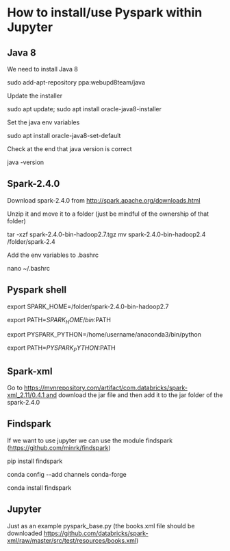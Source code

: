 # How to install/use Pyspark within Jupyter

## Java 8

We need to install Java 8

sudo add-apt-repository ppa:webupd8team/java

Update the installer

sudo apt update; sudo apt install oracle-java8-installer

Set the java env variables

sudo apt install oracle-java8-set-default

Check at the end that java version is correct

java -version


## Spark-2.4.0
Download spark-2.4.0 from http://spark.apache.org/downloads.html

Unzip it and move it to a folder (just be mindful of the ownership of that folder)

tar -xzf spark-2.4.0-bin-hadoop2.7.tgz
mv spark-2.4.0-bin-hadoop2.4 /folder/spark-2.4

Add the env variables to .bashrc

nano ~/.bashrc

## Pyspark shell

export SPARK_HOME=/folder/spark-2.4.0-bin-hadoop2.7

export PATH=$SPARK_HOME/bin:$PATH

export PYSPARK_PYTHON=/home/username/anaconda3/bin/python

export PATH=$PYSPARK_PYTHON:$PATH

## Spark-xml
Go to https://mvnrepository.com/artifact/com.databricks/spark-xml_2.11/0.4.1 and download the jar file and then add it to the jar folder of the spark-2.4.0

## Findspark
If we want to use jupyter we can use the module findspark (https://github.com/minrk/findspark)

pip install findspark

conda config --add channels conda-forge

conda install findspark

## Jupyter

Just as an example pyspark_base.py (the books.xml file should be downloaded https://github.com/databricks/spark-xml/raw/master/src/test/resources/books.xml)
